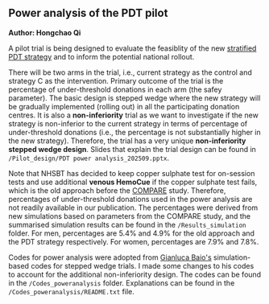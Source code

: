 ## Power analysis of the PDT pilot
**Author: Hongchao Qi**

A pilot trial is being designed to evaluate the feasiblity of the new [stratified PDT strategy](https://onlinelibrary.wiley.com/doi/10.1111/trf.18165) and to inform the potential national rollout.

There will be two arms in the trial, i.e., current strategy as the control and strategy C as the intervention. Primary outcome of the trial is the percentage of under-threshold donations in each arm (the safey parameter). The basic design is stepped wedge where the new strategy will be gradually implemented (rolling out) in all the participating donation centres. It is also a **non-inferiority** trial as we want to investigate if the new strategy is non-inferior to the current strategy in terms of percentage of under-threshold donations (i.e., the percentage is not substantially higher in the new strategy). Therefore, the trial has a very unique **non-inferiority stepped wedge design**. Slides that explain the trial design can be found in `/Pilot_design/PDT power analysis_202509.pptx`.

Note that NHSBT has decided to keep copper sulphate test for on-session tests and use additional **venous HemoCue** if the copper sulphate test fails, which is the old approach before the [COMPARE](https://onlinelibrary.wiley.com/doi/10.1111/tme.12750) study. Therefore, percentages of under-threshold donations used in the power analysis are not readily available in our publication. The percentages were derived from new simulations based on parameters from the COMPARE study, and the summarised simulation results can be found in the `/Results_simulation` folder. For men, percentages are 5.4% and 4.9% for the old approach and the PDT strategy respectively. For women, percentages are 7.9% and 7.8%. 

Codes for power analysis were adopted from [Gianluca Baio's](https://gianluca.statistica.it/software/swsamp/) simulation-based codes for stepped wedge trials. I made some changes to his codes to account for the additional non-inferiority design. The codes can be found in the `/Codes_poweranalysis` folder. Explanations can be found in the `/Codes_poweranalysis/README.txt` file.
